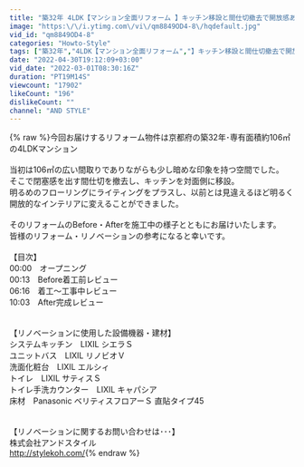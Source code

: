 ```yaml
---
title: "築32年 4LDK【マンション全面リフォーム 】キッチン移設と間仕切撤去で開放感あふれる空間に！"
image: "https:\/\/i.ytimg.com\/vi\/qm8849OD4-8\/hqdefault.jpg"
vid_id: "qm8849OD4-8"
categories: "Howto-Style"
tags: ["築32年","4LDK【マンション全面リフォーム","】キッチン移設と間仕切撤去で開放感あふれる空間に！"]
date: "2022-04-30T19:12:09+03:00"
vid_date: "2022-03-01T08:30:16Z"
duration: "PT19M14S"
viewcount: "17902"
likeCount: "196"
dislikeCount: ""
channel: "AND STYLE"
---
```

{% raw %}今回お届けするリフォーム物件は京都府の築32年･専有面積約106㎡の4LDKマンション<br /><br />当初は106㎡の広い間取りでありながらも少し暗めな印象を持つ空間でした。<br />そこで閉塞感を出す間仕切を撤去し、キッチンを対面側に移設。<br />明るめのフローリングにライティングをプラスし、以前とは見違えるほど明るく開放的なインテリアに変えることができました。<br /><br />そのリフォームのBefore・Afterを施工中の様子とともにお届けいたします。<br />皆様のリフォーム・リノベーションの参考になると幸いです。<br /><br />【目次】<br />00:00　オープニング<br />00:13　Before着工前レビュー<br />06:16　着工～工事中レビュー<br />10:03　After完成レビュー<br /><br /><br />【リノベーションに使用した設備機器・建材】<br />システムキッチン　LIXIL シエラＳ<br />ユニットバス　LIXIL リノビオＶ<br />洗面化粧台　LIXIL エルシィ<br />トイレ　LIXIL サティスＳ<br />トイレ手洗カウンター　LIXIL キャパシア<br />床材　Panasonic ベリティスフロアーＳ 直貼タイプ45<br /><br /><br />【リノベーションに関するお問い合わせは･･･】<br />株式会社アンドスタイル<br /><a rel="nofollow" target="blank" href="http://stylekoh.com/">http://stylekoh.com/</a>{% endraw %}
